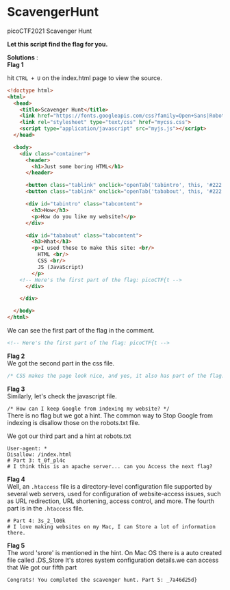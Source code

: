 # ScavengerHunt
picoCTF2021 Scavenger Hunt

**Let this script find the flag for you.**

**Solutions** :\
**Flag 1**

hit `CTRL + U` on the index.html page to view the source.

```html
<!doctype html>
<html>
  <head>
    <title>Scavenger Hunt</title>
    <link href="https://fonts.googleapis.com/css?family=Open+Sans|Roboto" rel="stylesheet">
    <link rel="stylesheet" type="text/css" href="mycss.css">
    <script type="application/javascript" src="myjs.js"></script>
  </head>

  <body>
    <div class="container">
      <header>
		<h1>Just some boring HTML</h1>
      </header>

      <button class="tablink" onclick="openTab('tabintro', this, '#222')" id="defaultOpen">How</button>
      <button class="tablink" onclick="openTab('tababout', this, '#222')">What</button>

      <div id="tabintro" class="tabcontent">
		<h3>How</h3>
		<p>How do you like my website?</p>
      </div>

      <div id="tababout" class="tabcontent">
		<h3>What</h3>
		<p>I used these to make this site: <br/>
		  HTML <br/>
		  CSS <br/>
		  JS (JavaScript)
		</p>
	<!-- Here's the first part of the flag: picoCTF{t -->
      </div>

    </div>

  </body>
</html>
```
We can see the first part of the flag in the comment.
```html
<!-- Here's the first part of the flag: picoCTF{t -->
```
**Flag 2**\
We got the second part in the css file.

```css
/* CSS makes the page look nice, and yes, it also has part of the flag. Here's part 2: h4ts_4_l0 */
```
**Flag 3**\
Similarly, let's check the javascript file.

`/* How can I keep Google from indexing my website? */`\
There is no flag but we got a hint.
The common way to Stop Google from indexing is disallow those on the robots.txt file.

We got our third part and a hint at robots.txt
```
User-agent: *
Disallow: /index.html
# Part 3: t_0f_pl4c
# I think this is an apache server... can you Access the next flag?
```
**Flag 4**\
Well, an `.htaccess` file is a directory-level configuration file supported by several web servers, used for configuration of website-access issues, such as URL redirection, URL shortening, access control, and more.
The fourth part is in the `.htaccess` file.
```
# Part 4: 3s_2_lO0k
# I love making websites on my Mac, I can Store a lot of information there.
```
**Flag 5**\
The word 'srore' is mentioned in the hint.
On Mac OS there is a auto created file called .DS_Store
It's stores system configuration details.we can access that
We got our fifth part
```
Congrats! You completed the scavenger hunt. Part 5: _7a46d25d}
```
